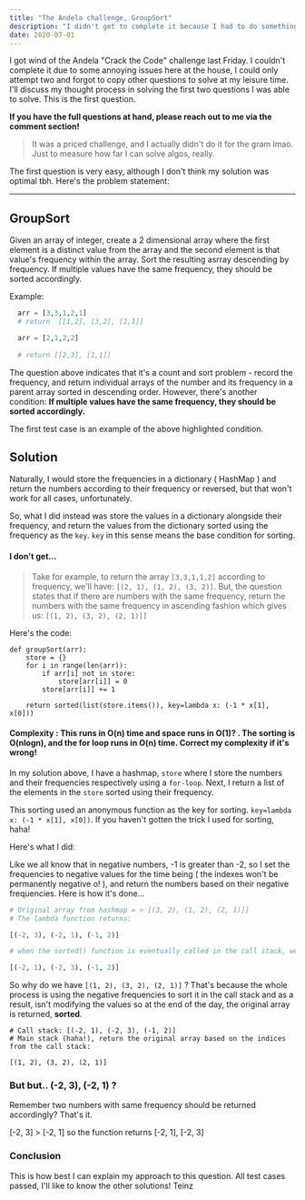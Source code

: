 ```yaml
--- 
title: "The Andela challenge, GroupSort" 
description: "I didn't get to complete it because I had to do something at the house, sighs." 
date: 2020-07-01 
---
```


I got wind of the Andela "Crack the Code" challenge last Friday. I couldn't complete it due to some annoying issues here at the house, I could only attempt two and forgot to copy other questions to solve at my leisure time. I'll discuss my thought process in solving the first two questions I was able to solve. This is the first question.

**If you have the full questions at hand, please reach out to me via the comment section!**

> It was a priced challenge, and I actually didn't do it for the gram lmao. Just to measure how far I can solve algos, really.



The first question is very easy, although I don't think my solution was optimal tbh. Here's the problem statement:

---
## GroupSort

Given an array of integer, create a 2 dimensional array where the first element is a distinct value from the array and the second element is that value's frequency within the array. Sort the resulting asrray descending by frequency. If multiple values have the same frequency, they should be sorted accordingly.
  
Example:
  
```Python
  arr = [3,3,1,2,1]  
  # return  [[1,2], [3,2], [2,1]]

  arr = [2,1,2,2]
  
  # return [[2,3], [1,1]]
```
    
The question above indicates that it's a count and sort problem - record the frequency, and return individual arrays of the number and its frequency in a parent array sorted in descending order. However, there's another condition: **If multiple values have the same frequency, they should be sorted accordingly.**

The first test case is an example of the above highlighted condition.

## Solution

Naturally, I would store the frequencies in a dictionary ( HashMap ) and return the numbers according to their frequency or reversed, but that won't work for all cases, unfortunately.
 
So, what I did instead was store the values in a dictionary alongside their frequency, and return the values from the dictionary sorted using the frequency as the `key`. `key` in this sense means the base condition for sorting.
 
#### I don't get...

> Take for example, to return the array `[3,3,1,1,2]` according to frequency, we'll have: `[(2, 1), (1, 2), (3, 2)]`. 
> But, the question states that if there are numbers with the same frequency, return the numbers with the same frequency in ascending fashion which gives us: `[(1, 2), (3, 2), (2, 1)]]`

Here's the code:

```py{codeTitle: GroupSort.py}{numberLines: true}
def groupSort(arr):
    store = {}
    for i in range(len(arr)):
        if arr[i] not in store:
            store[arr[i]] = 0
        store[arr[i]] += 1

    return sorted(list(store.items()), key=lambda x: (-1 * x[1], x[0]))
```

#### Complexity : This runs in O(n) time and space runs in O(1)? . The sorting is O(nlogn), and the for loop runs in O(n) time. Correct my complexity if it's wrong!

In my solution above, I have a hashmap, `store` where I store the numbers and their frequencies respectively using a `for-loop`. Next, I return a list of the elements in the `store` sorted using their frequency. 

This sorting used an anonymous function as the key for sorting. `key=lambda x: (-1 * x[1], x[0])`. If you haven't gotten the trick I used for sorting, haha!

Here's what I did:

Like we all know that in negative numbers, -1 is greater than -2, so I set the frequencies to negative values for the time being ( the indexes won't be permanently negative o! ), and return the numbers based on their negative frequencies. Here is how it's done...

```python
# Original array from hashmap = > [(3, 2), (1, 2), (2, 1)]]
# The lambda function returns:

[(-2, 3), (-2, 1), (-1, 2)]

# when the sorted() function is eventually called in the call stack, we have:

[(-2, 1), (-2, 3), (-1, 2)]

```

So why do we have `[(1, 2), (3, 2), (2, 1)]` ? That's because the whole process is using the negative frequencies to sort it in the call stack and as a result, isn't modifying the values so at the end of the day, the original array is returned, **sorted**.

```
# Call stack: [(-2, 1), (-2, 3), (-1, 2)]
# Main stack (haha!), return the original array based on the indices from the call stack:

[(1, 2), (3, 2), (2, 1)]
```

### But but.. (-2, 3), (-2, 1) ?

Remember two numbers with same frequency should be returned accordingly? That's it.

[-2, 3] > [-2, 1] so the function returns [-2, 1], [-2, 3]

### Conclusion

This is how best I can explain my approach to this question. All test cases passed, I'll like to know the other solutions! Teinz